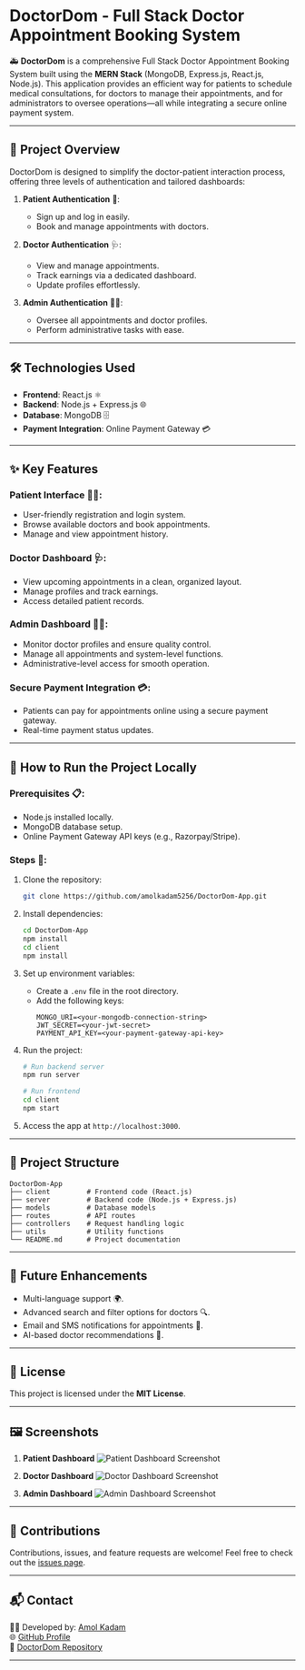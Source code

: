 # DoctorDom - Full Stack Doctor Appointment Booking System 

🚑 **DoctorDom** is a comprehensive Full Stack Doctor Appointment Booking System built using the **MERN Stack** (MongoDB, Express.js, React.js, Node.js). This application provides an efficient way for patients to schedule medical consultations, for doctors to manage their appointments, and for administrators to oversee operations—all while integrating a secure online payment system. 

---

## 🌟 **Project Overview**

DoctorDom is designed to simplify the doctor-patient interaction process, offering three levels of authentication and tailored dashboards:

1. **Patient Authentication** 👤: 
   - Sign up and log in easily.
   - Book and manage appointments with doctors.

2. **Doctor Authentication** 🩺:
   - View and manage appointments.
   - Track earnings via a dedicated dashboard.
   - Update profiles effortlessly.

3. **Admin Authentication** 👨‍💼:
   - Oversee all appointments and doctor profiles.
   - Perform administrative tasks with ease.

---

## 🛠️ **Technologies Used**

- **Frontend**: React.js ⚛️
- **Backend**: Node.js + Express.js 🌐
- **Database**: MongoDB 🗄️
- **Payment Integration**: Online Payment Gateway 💳

---

## ✨ **Key Features**

### Patient Interface 🧑‍⚕️:
- User-friendly registration and login system.
- Browse available doctors and book appointments.
- Manage and view appointment history.

### Doctor Dashboard 🩺:
- View upcoming appointments in a clean, organized layout.
- Manage profiles and track earnings.
- Access detailed patient records.

### Admin Dashboard 👨‍💼:
- Monitor doctor profiles and ensure quality control.
- Manage all appointments and system-level functions.
- Administrative-level access for smooth operation.

### Secure Payment Integration 💳:
- Patients can pay for appointments online using a secure payment gateway.
- Real-time payment status updates.

---

## 📌 **How to Run the Project Locally**

### Prerequisites 📋:
- Node.js installed locally.
- MongoDB database setup.
- Online Payment Gateway API keys (e.g., Razorpay/Stripe).

### Steps 🚀:
1. Clone the repository:
   ```bash
   git clone https://github.com/amolkadam5256/DoctorDom-App.git
   ```

2. Install dependencies:
   ```bash
   cd DoctorDom-App
   npm install
   cd client
   npm install
   ```

3. Set up environment variables:
   - Create a `.env` file in the root directory.
   - Add the following keys:
     ```env
     MONGO_URI=<your-mongodb-connection-string>
     JWT_SECRET=<your-jwt-secret>
     PAYMENT_API_KEY=<your-payment-gateway-api-key>
     ```

4. Run the project:
   ```bash
   # Run backend server
   npm run server

   # Run frontend
   cd client
   npm start
   ```

5. Access the app at `http://localhost:3000`.

---

## 📁 **Project Structure**

```plaintext
DoctorDom-App
├── client         # Frontend code (React.js)
├── server         # Backend code (Node.js + Express.js)
├── models         # Database models
├── routes         # API routes
├── controllers    # Request handling logic
├── utils          # Utility functions
└── README.md      # Project documentation
```

---

## 🎯 **Future Enhancements**

- Multi-language support 🌍.
- Advanced search and filter options for doctors 🔍.
- Email and SMS notifications for appointments 📧.
- AI-based doctor recommendations 🤖.

---

## 📜 **License**

This project is licensed under the **MIT License**.

---

## 🖼️ **Screenshots**

1. **Patient Dashboard**
   ![Patient Dashboard Screenshot](link-to-image)

2. **Doctor Dashboard**
   ![Doctor Dashboard Screenshot](link-to-image)

3. **Admin Dashboard**
   ![Admin Dashboard Screenshot](link-to-image)

---

## 🤝 **Contributions**

Contributions, issues, and feature requests are welcome! Feel free to check out the [issues page](https://github.com/amolkadam5256/DoctorDom-App/issues).

---

## 📬 **Contact**

👨‍💻 Developed by: [Amol Kadam](mailto:amolkadam1274@gmail.com)  
🌐 [GitHub Profile](https://github.com/amolkadam5256)  
📂 [DoctorDom Repository](https://github.com/amolkadam5256/DoctorDom-App)

---
